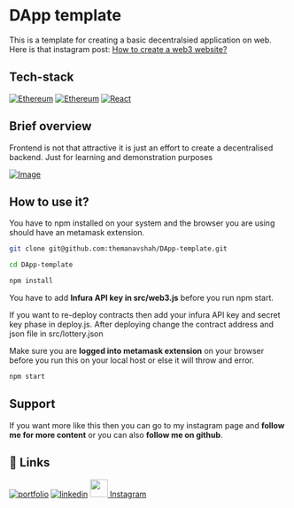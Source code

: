
# DApp template

This is a template for creating a basic decentralsied application on web. Here is that instagram post:
<a href="https://www.instagram.com/manavcodes">
         How to create a web3 website?
</a>


## Tech-stack

[![Ethereum](https://img.shields.io/static/v1?label=Blockchain&message=Ethereum&color=blue)](https://ethereum.org/en/)
[![Ethereum](https://img.shields.io/static/v1?label=language&message=Solidity&color=inactive)](https://docs.soliditylang.org/en/v0.8.14/) 
[![React](https://img.shields.io/static/v1?label=frontend&message=React&color=9cf)](https://reactjs.org/)

## Brief overview

Frontend is not that attractive it is just an effort to create a decentralised backend. Just for learning and demonstration purposes

[![Image](https://i.ibb.co/d0z9Q44/Screenshot-2022-05-21-at-1-55-16-PM.png)](https://github.com/themanavshah/DApp-template)


## How to use it?

You have to npm installed on your system and the browser you are using should have an metamask extension.


```bash
git clone git@github.com:themanavshah/DApp-template.git
```

```bash
cd DApp-template
```

```bash
npm install
```
You have to add **Infura API key in src/web3.js** before you run npm start.

If you want to re-deploy contracts then add your infura API key and secret key phase in deploy.js. After deploying change the contract address and json file in src/lottery.json

Make sure you are **logged into metamask extension** on your browser before you run this on your local host or else it will throw and error.

```bash
npm start
```

## Support
If you want more like this then you can go to my instagram page and **follow me for more content** or you can also **follow me on github**.


## 🔗 Links
[![portfolio](https://img.shields.io/badge/my_portfolio-000?style=for-the-badge&logo=ko-fi&logoColor=white)](https://github.com/themanavshah)
[![linkedin](https://img.shields.io/badge/linkedin-0A66C2?style=for-the-badge&logo=linkedin&logoColor=white)](https://linkedin.com/in/flutterdev)
<a href="https://www.instagram.com/manavcodes">
         <img src="https://upload.wikimedia.org/wikipedia/commons/thumb/e/e7/Instagram_logo_2016.svg/768px-Instagram_logo_2016.svg.png" width="32"> Instagram
</a>
